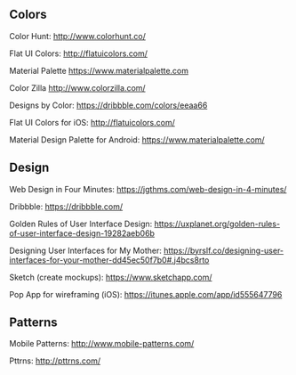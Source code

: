 ## Colors ##

Color Hunt: http://www.colorhunt.co/

Flat UI Colors: http://flatuicolors.com/

Material Palette https://www.materialpalette.com

Color Zilla http://www.colorzilla.com/

Designs by Color:  https://dribbble.com/colors/eeaa66

Flat UI Colors for iOS:  http://flatuicolors.com/

Material Design Palette for Android:  https://www.materialpalette.com/


## Design ##

Web Design in Four Minutes:  https://jgthms.com/web-design-in-4-minutes/

Dribbble:  https://dribbble.com/

Golden Rules of User Interface Design:  https://uxplanet.org/golden-rules-of-user-interface-design-19282aeb06b

Designing User Interfaces for My Mother:  https://byrslf.co/designing-user-interfaces-for-your-mother-dd45ec50f7b0#.j4bcs8rto

Sketch (create mockups):  https://www.sketchapp.com/

Pop App for wireframing (iOS):  https://itunes.apple.com/app/id555647796


## Patterns ## 

Mobile Patterns:  http://www.mobile-patterns.com/

Pttrns:  http://pttrns.com/




